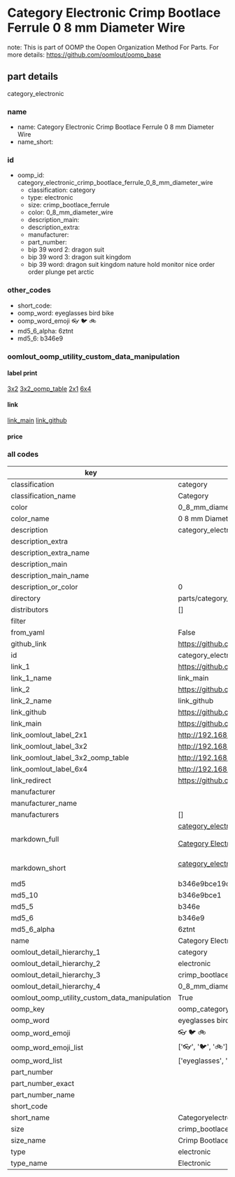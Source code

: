 # Category Electronic Crimp Bootlace Ferrule 0 8 mm Diameter Wire  

note: This is part of OOMP the Oopen Organization Method For Parts. For more details: https://github.com/oomlout/oomp_base

##  part details
  



category_electronic



### name
* name: Category Electronic Crimp Bootlace Ferrule 0 8 mm Diameter Wire
* name_short: 
### id
* oomp_id: category_electronic_crimp_bootlace_ferrule_0_8_mm_diameter_wire
  * classification: category
  * type: electronic
  * size: crimp_bootlace_ferrule
  * color: 0_8_mm_diameter_wire
  * description_main: 
  * description_extra: 
  * manufacturer: 
  * part_number: 
  * bip 39 word 2: dragon suit
  * bip 39 word 3: dragon suit kingdom
  * bip 39 word: dragon suit kingdom nature hold monitor nice order order plunge pet arctic

### other_codes
* short_code: 
* oomp_word: eyeglasses bird bike
* oomp_word_emoji :eyeglasses: :bird: :bike:
* md5_6_alpha: 6ztnt
* md5_6: b346e9






### oomlout_oomp_utility_custom_data_manipulation
#### label print
[3x2](http://192.168.1.245:1112/?label=oomp%206ztnt)
[3x2_oomp_table](http://192.168.1.108:1112/?label=oomp%206ztnt)
[2x1](http://192.168.1.242:1112/?label=oomp%206ztnt)
[6x4](http://192.168.1.55:1112/?label=oomp%206ztnt)    

#### link

[link_main](https://github.com/oomlout/oomlout_oomp_version_1_messy/tree/main/parts/category_electronic_crimp_bootlace_ferrule_0_8_mm_diameter_wire) [link_github](https://github.com/oomlout/oomlout_oomp_version_1_messy/tree/main/parts/category_electronic_crimp_bootlace_ferrule_0_8_mm_diameter_wire)                             

#### price







### all codes 
| key | value |  
| --- | --- |  
| classification | category |  
| classification_name | Category |  
| color | 0_8_mm_diameter_wire |  
| color_name | 0 8 mm Diameter Wire |  
| description | category_electronic |  
| description_extra |  |  
| description_extra_name |  |  
| description_main |  |  
| description_main_name |  |  
| description_or_color | 0  |  
| directory | parts/category_electronic_crimp_bootlace_ferrule_0_8_mm_diameter_wire |  
| distributors | [] |  
| filter |  |  
| from_yaml | False |  
| github_link | https://github.com/oomlout/oomlout_oomp_part_src/tree/main/parts/category_electronic_crimp_bootlace_ferrule_0_8_mm_diameter_wire |  
| id | category_electronic_crimp_bootlace_ferrule_0_8_mm_diameter_wire |  
| link_1 | https://github.com/oomlout/oomlout_oomp_version_1_messy/tree/main/parts/category_electronic_crimp_bootlace_ferrule_0_8_mm_diameter_wire |  
| link_1_name | link_main |  
| link_2 | https://github.com/oomlout/oomlout_oomp_version_1_messy/tree/main/parts/category_electronic_crimp_bootlace_ferrule_0_8_mm_diameter_wire |  
| link_2_name | link_github |  
| link_github | https://github.com/oomlout/oomlout_oomp_version_1_messy/tree/main/parts/category_electronic_crimp_bootlace_ferrule_0_8_mm_diameter_wire |  
| link_main | https://github.com/oomlout/oomlout_oomp_version_1_messy/tree/main/parts/category_electronic_crimp_bootlace_ferrule_0_8_mm_diameter_wire |  
| link_oomlout_label_2x1 | http://192.168.1.242:1112/?label=oomp%206ztnt |  
| link_oomlout_label_3x2 | http://192.168.1.245:1112/?label=oomp%206ztnt |  
| link_oomlout_label_3x2_oomp_table | http://192.168.1.108:1112/?label=oomp%206ztnt |  
| link_oomlout_label_6x4 | http://192.168.1.55:1112/?label=oomp%206ztnt |  
| link_redirect | https://github.com/oomlout/oomlout_oomp_version_1_messy/tree/main/parts/category_electronic_crimp_bootlace_ferrule_0_8_mm_diameter_wire |  
| manufacturer |  |  
| manufacturer_name |  |  
| manufacturers | [] |  
| markdown_full | [category_electronic_crimp_bootlace_ferrule_0_8_mm_diameter_wire](none)<br>[](none)<br>[Category Electronic Crimp Bootlace Ferrule 0 8 Mm Diameter Wire](none)<br><br> |  
| markdown_short | [category_electronic_crimp_bootlace_ferrule_0_8_mm_diameter_wire](none)<br><br> |  
| md5 | b346e9bce19c32ae3c364936f5764210 |  
| md5_10 | b346e9bce1 |  
| md5_5 | b346e |  
| md5_6 | b346e9 |  
| md5_6_alpha | 6ztnt |  
| name | Category Electronic Crimp Bootlace Ferrule 0 8 mm Diameter Wire |  
| oomlout_detail_hierarchy_1 | category |  
| oomlout_detail_hierarchy_2 | electronic |  
| oomlout_detail_hierarchy_3 | crimp_bootlace_ferrule |  
| oomlout_detail_hierarchy_4 | 0_8_mm_diameter_wire |  
| oomlout_oomp_utility_custom_data_manipulation | True |  
| oomp_key | oomp_category_electronic_crimp_bootlace_ferrule_0_8_mm_diameter_wire |  
| oomp_word | eyeglasses bird bike |  
| oomp_word_emoji | :eyeglasses: :bird: :bike: |  
| oomp_word_emoji_list | [':eyeglasses:', ':bird:', ':bike:'] |  
| oomp_word_list | ['eyeglasses', 'bird', 'bike'] |  
| part_number |  |  
| part_number_exact |  |  
| part_number_name |  |  
| short_code |  |  
| short_name | Categoryelectronic |  
| size | crimp_bootlace_ferrule |  
| size_name | Crimp Bootlace Ferrule |  
| type | electronic |  
| type_name | Electronic |  
